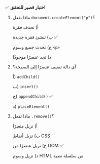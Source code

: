 ✅ **اختبار قصير للتحقق**
1.	ماذا تفعل `document.createElement("p")`؟
    
    أ) تحذف فقرة
    
    ب) تنشئ فقرة جديدة ✅
    
    ج) تحدث جميع وسوم `<p>`
    
    د) تجد عنصرًا موجودًا
2.	أي دالة تضيف عنصرًا إلى الصفحة؟
    
    أ) `addChild()`
    
    ب) `insert()`
    
    ج) `appendChild()` ✅
    
    د) `placeElement()`
3.	ماذا تفعل `.remove()`؟
    
    أ) تزيل متغيرًا
    
    ب) تزيل أنماط CSS
    
    ج) تزيل عنصرًا من DOM ✅
    
    د) تزيل وسوم HTML من سلسلة نصية
